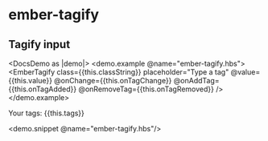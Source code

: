 # ember-tagify

## Tagify input

<DocsDemo as |demo|>
  <demo.example @name="ember-tagify.hbs">
    <EmberTagify
      class={{this.classString}}
      placeholder="Type a tag"
      @value={{this.value}}
      @onChange={{this.onTagChange}}
      @onAddTag={{this.onTagAdded}}
      @onRemoveTag={{this.onTagRemoved}}
    />
  </demo.example>

  <div class="docs-m-4">
    <p class="selectedValue">
      Your tags: {{this.tags}}
    </p>
  </div>
  
  <demo.snippet @name="ember-tagify.hbs"/>
</DocsDemo>
